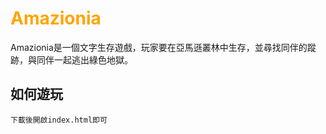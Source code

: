 <h1 style="color:orange">Amazionia</h1>

<p>Amazionia是一個文字生存遊戲，玩家要在亞馬遜叢林中生存，並尋找同伴的蹤跡，與同伴一起逃出綠色地獄。</p>

<h2>如何遊玩</h2>

```
下載後開啟index.html即可
```
